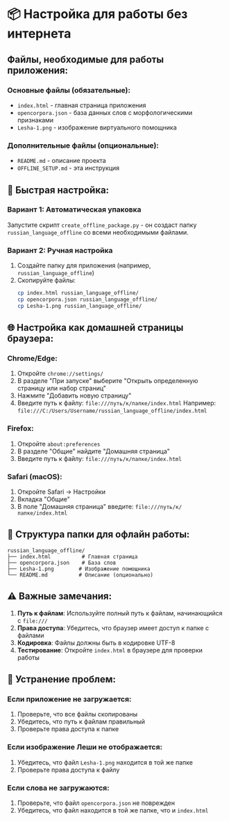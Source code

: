 # 📦 Настройка для работы без интернета

## Файлы, необходимые для работы приложения:

### Основные файлы (обязательные):
- `index.html` - главная страница приложения
- `opencorpora.json` - база данных слов с морфологическими признаками
- `Lesha-1.png` - изображение виртуального помощника

### Дополнительные файлы (опциональные):
- `README.md` - описание проекта
- `OFFLINE_SETUP.md` - эта инструкция

## 🚀 Быстрая настройка:

### Вариант 1: Автоматическая упаковка
Запустите скрипт `create_offline_package.py` - он создаст папку `russian_language_offline` со всеми необходимыми файлами.

### Вариант 2: Ручная настройка
1. Создайте папку для приложения (например, `russian_language_offline`)
2. Скопируйте файлы:
   ```bash
   cp index.html russian_language_offline/
   cp opencorpora.json russian_language_offline/
   cp Lesha-1.png russian_language_offline/
   ```

## 🌐 Настройка как домашней страницы браузера:

### Chrome/Edge:
1. Откройте `chrome://settings/`
2. В разделе "При запуске" выберите "Открыть определенную страницу или набор страниц"
3. Нажмите "Добавить новую страницу"
4. Введите путь к файлу: `file:///путь/к/папке/index.html`
   Например: `file:///C:/Users/Username/russian_language_offline/index.html`

### Firefox:
1. Откройте `about:preferences`
2. В разделе "Общие" найдите "Домашняя страница"
3. Введите путь к файлу: `file:///путь/к/папке/index.html`

### Safari (macOS):
1. Откройте Safari → Настройки
2. Вкладка "Общие"
3. В поле "Домашняя страница" введите: `file:///путь/к/папке/index.html`

## 📁 Структура папки для офлайн работы:
```
russian_language_offline/
├── index.html          # Главная страница
├── opencorpora.json    # База слов
├── Lesha-1.png        # Изображение помощника
└── README.md          # Описание (опционально)
```

## ⚠️ Важные замечания:

1. **Путь к файлам**: Используйте полный путь к файлам, начинающийся с `file:///`
2. **Права доступа**: Убедитесь, что браузер имеет доступ к папке с файлами
3. **Кодировка**: Файлы должны быть в кодировке UTF-8
4. **Тестирование**: Откройте `index.html` в браузере для проверки работы

## 🔧 Устранение проблем:

### Если приложение не загружается:
1. Проверьте, что все файлы скопированы
2. Убедитесь, что путь к файлам правильный
3. Проверьте права доступа к папке

### Если изображение Леши не отображается:
1. Убедитесь, что файл `Lesha-1.png` находится в той же папке
2. Проверьте права доступа к файлу

### Если слова не загружаются:
1. Проверьте, что файл `opencorpora.json` не поврежден
2. Убедитесь, что файл находится в той же папке, что и `index.html`

